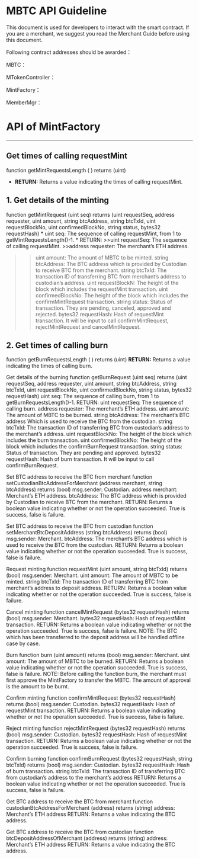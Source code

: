 MBTC API Guideline 
===
This document is used for developers to interact with the smart contract. If you are a merchant, we suggest you read the Merchant Guide before using this document. 

Following contract addresses should be awarded：

MBTC：

MTokenController：

MintFactory：

MemberMgr：

# API of MintFactory 
---
## Get times of calling requestMint
function getMintRequestsLength ( )   returns (uint)
* **RETURN:** Returns a value indicating the times of calling requestMint. 

## 1. Get details of the minting
function getMintRequest (uint seq)  returns (uint requestSeq, address requester, uint amount, string btcAddress, string btcTxId, uint requestBlockNo, uint confirmedBlockNo, string status, bytes32 requestHash)
    * uint seq: The sequence of calling requestMint, from 1 to getMintRequestsLength()-1.
    * RETURN:
    >>uint requestSeq: The sequence of calling requestMint.
    >>address requester: The merchant’s ETH address.
>>uint amount: The amount of MBTC to be minted.
>>string btcAddress: The BTC address which is provided by Custodian to receive BTC from the merchant. 
>>string btcTxId: The transaction ID of transferring BTC from merchant’s address to custodian’s address.
>>uint requestBlockN: The height of the block which includes the requestMint transaction.
>>uint confirmedBlockNo: The height of the block which includes the confirmMintRequest transaction.
>>string status: Status of transaction. They are pending, canceled, approved and rejected. 
>>bytes32 requestHash: Hash of requestMint transaction. It will be input to call  confirmMintRequest, rejectMintRequest and cancelMintRequest. 

## 2. Get times of calling burn
function getBurnRequestsLength ( )   returns (uint)
**RETURN:** Returns a value indicating the times of calling burn. 

Get details of the burning 
function getBurnRequest (uint seq)  returns (uint requestSeq, address requester, uint amount, string btcAddress, string btcTxId, uint requestBlockNo, uint confirmedBlockNo, string status, bytes32 requestHash)
uint seq: The sequence of calling burn, from 1 to getBurnRequestsLength()-1.
RETURN:
            uint requestSeq: The sequence of calling burn.
            address requester: The merchant’s ETH address.
            uint amount: The amount of MBTC to be burned.
string btcAddress: The merchant’s BTC address Which is used to receive the BTC from the custodian. 
string btcTxId: The transaction ID of transferring BTC from custodian’s address to the merchant’s address.
uint requestBlockNo: The height of the block which includes the burn transaction.
uint confirmedBlockNo: The height of the block which includes the confirmBurnRequest transaction.
string  status: Status of transaction. They are pending and approved. 
bytes32 requestHash: Hash of burn transaction. It will be input to call confirmBurnRequest. 

Set BTC address to receive the BTC from merchant
function setCustodianBtcAddressForMerchant (address merchant, string  btcAddress)   returns (bool)
msg.sender: Custodian.
address merchant: Merchant’s ETH address.
btcAddress: The BTC address which is provided by Custodian to receive BTC from the merchant. 
RETURN: Returns a boolean value indicating whether or not the operation succeeded. True is success, false is failure.

Set BTC address to receive the BTC from custodian
function setMerchantBtcDepositAddress (string btcAddress)    returns (bool)
msg.sender: Merchant.
btcAddress: The merchant’s BTC address which is used to receive the BTC from the custodian.
RETURN: Returns a boolean value indicating whether or not the operation succeeded. True is success, false is failure.

Request minting
function requestMint (uint amount, string btcTxId)    returns (bool)
msg.sender: Merchant.
uint amount: The amount of MBTC to be minted.
string btcTxId: The transaction ID of transferring BTC from merchant’s address to deposit address.
RETURN: Returns a boolean value indicating whether or not the operation succeeded. True is success, false is failure.

Cancel minting
function cancelMintRequest (bytes32 requestHash)    returns (bool)
msg.sender: Merchant.
bytes32 requestHash: Hash of requestMint transaction.
RETURN: Returns a boolean value indicating whether or not the operation succeeded. True is success, false is failure.
NOTE: The BTC which has been transferred to the deposit address will be handled offline case by case.

Burn
function burn (uint amount)    returns (bool)
msg.sender: Merchant.
uint amount: The amount of MBTC to be burned.
RETURN: Returns a boolean value indicating whether or not the operation succeeded. True is success, false is failure.
NOTE: Before calling the function burn, the merchant must first approve the MintFactory to transfer the MBTC. The amount of approval is the amount to be burnt.

Confirm minting
function confirmMintRequest (bytes32 requestHash)    returns (bool)
msg.sender: Custodian.
bytes32 requestHash: Hash of requestMint transaction.
RETURN: Returns a boolean value indicating whether or not the operation succeeded. True is success, false is failure.

Reject minting
function rejectMintRequest (bytes32 requestHash)    returns (bool)
msg.sender: Custodian.
bytes32 requestHash: Hash of requestMint transaction.
RETURN: Returns a boolean value indicating whether or not the operation succeeded. True is success, false is failure.

Confirm burning
function confirmBurnRequest (bytes32 requestHash, string btcTxId)    returns (bool)
msg.sender: Custodian.
bytes32 requestHash: Hash of burn transaction.
string btcTxId: The transaction ID of transferring BTC from custodian’s address to the merchant’s address
RETURN: Returns a boolean value indicating whether or not the operation succeeded. True is success, false is failure.

Get BTC address to receive the BTC from merchant
function custodianBtcAddressForMerchant (address)   returns (string)
address: Merchant’s ETH address
RETURN: Returns a value indicating the BTC address.
 
Get BTC address to receive the BTC from custodian
function btcDepositAddressOfMerchant (address)   returns (string)
address: Merchant’s ETH address
RETURN: Returns a value indicating the BTC address.
